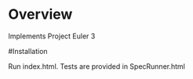 # Overview

Implements Project Euler 3

#Installation

Run index.html. Tests are provided in SpecRunner.html
